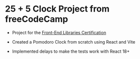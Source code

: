 # 25 + 5 Clock Project from freeCodeCamp

- Project for the [Front-End Libraries Certification](https://www.freecodecamp.org/learn/front-end-development-libraries/)
  
- Created a Pomodoro Clock from scratch using React and Vite
- Implemented delays to make the tests work with React 18+
